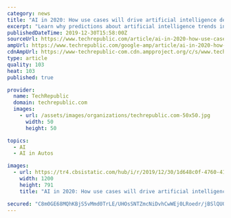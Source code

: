 ```yaml
---
category: news
title: "AI in 2020: How use cases will drive artificial intelligence deployments"
excerpt: "Learn why predictions about artificial intelligence trends include ... cost savings across the automotive OEM supply chain, and self-driving technology is projected to be a $556 billion market ..."
publishedDateTime: 2019-12-30T15:58:00Z
sourceUrl: https://www.techrepublic.com/article/ai-in-2020-how-use-cases-will-drive-artificial-intelligence-deployments/
ampUrl: https://www.techrepublic.com/google-amp/article/ai-in-2020-how-use-cases-will-drive-artificial-intelligence-deployments/
cdnAmpUrl: https://www-techrepublic-com.cdn.ampproject.org/c/s/www.techrepublic.com/google-amp/article/ai-in-2020-how-use-cases-will-drive-artificial-intelligence-deployments/
type: article
quality: 103
heat: 103
published: true

provider:
  name: TechRepublic
  domain: techrepublic.com
  images:
    - url: /assets/images/organizations/techrepublic.com-50x50.jpg
      width: 50
      height: 50

topics:
  - AI
  - AI in Autos

images:
  - url: https://tr4.cbsistatic.com/hub/i/r/2019/12/30/1d648c0f-4760-4136-b873-d81d41107963/resize/1200x/0ca267f50dad0a49084f5dcccb3c2b75/istock-1167065891.jpg
    width: 1200
    height: 791
    title: "AI in 2020: How use cases will drive artificial intelligence deployments"

secured: "C8m0GE68MQhKBjS5vMmd0TrLE/UHOsSNTZmcNiDvhCwWEj0LRoedr/jBSlQU0PA6t4dItWOM2WYFZNX0qNh6E3cPvuaCUuO2sG3pcU/5P4MFQS8TATFvOOD98uCV0ExcM2SqW6rvEUw/wHQ6h/+gdruEErjIdIQmBmQjm7K5PkNupsuyENPQSUwugE0iLRnVScZ7w8+rU1UF285W5ou5SC9EBiQRZ6LbYsM9Zf+bP6dStauREJmf/5a7gC4gV5SY109A8znEZqjqRYlu1tr4u8BuEI9sbvX2I3+3eLWh9QgkZ7IgsjxdxSM75LG3fhSO;E8SrzhG8yptjXxO/4f5TCA=="
---
```


